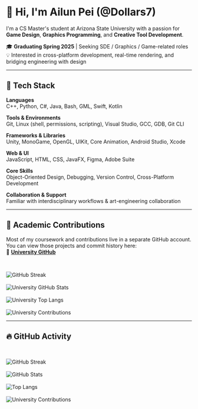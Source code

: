 # 👋 Hi, I'm Ailun Pei (@Dollars7)

I'm a CS Master's student at Arizona State University with a passion for **Game Design**, **Graphics Programming**, and **Creative Tool Development**.

🎓 **Graduating Spring 2025** | Seeking SDE / Graphics / Game-related roles  
💡 Interested in cross-platform development, real-time rendering, and bridging engineering with design

---

## 🧰 Tech Stack

**Languages**  
C++, Python, C#, Java, Bash, GML, Swift, Kotlin

**Tools & Environments**  
Git, Linux (shell, permissions, scripting), Visual Studio, GCC, GDB, Git CLI

**Frameworks & Libraries**  
Unity, MonoGame, OpenGL, UIKit, Core Animation, Android Studio, Xcode

**Web & UI**  
JavaScript, HTML, CSS, JavaFX, Figma, Adobe Suite

**Core Skills**  
Object-Oriented Design, Debugging, Version Control, Cross-Platform Development

**Collaboration & Support**  
Familiar with interdisciplinary workflows & art-engineering collaboration


---

## 🧪 Academic Contributions

Most of my coursework and contributions live in a separate GitHub account.  
You can view those projects and commit history here:  
🔗 **[University GitHub](https://github.com/apei3)**

<br>

![GitHub Streak](https://streak-stats.demolab.com?user=apei3&theme=omni)  
<br>
![University GitHub Stats](https://github-readme-stats.vercel.app/api?username=apei3&show_icons=true&hide_rank=true&theme=omni)  
<br>
![University Top Langs](https://github-readme-stats.vercel.app/api/top-langs/?username=apei3&layout=compact&theme=omni)  
<br>
![University Contributions](https://ghchart.rshah.org/apei3)  

---

## 🔥 GitHub Activity

<br>

![GitHub Streak](https://streak-stats.demolab.com?user=Dollars7&theme=tokyonight)  
<br>
![GitHub Stats](https://github-readme-stats.vercel.app/api?username=Dollars7&show_icons=true&hide_rank=true&theme=tokyonight)  
<br>
![Top Langs](https://github-readme-stats.vercel.app/api/top-langs/?username=Dollars7&layout=compact&theme=tokyonight)  
<br>
![University Contributions](https://ghchart.rshah.org/Dollars7)


